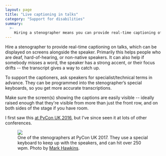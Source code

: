 ```yaml
---
layout: page
title: "Live captioning in talks"
category: "Support for disabilities"
summary:
  >-
    Hiring a stenographer means you can provide real-time captioning of talks, which makes them much easier to follow for people who are deaf and hard-of-hearing.
---
```


Hire a stenographer to provide real-time captioning on talks, which can be displayed on screens alongside the speaker.
Primarily this helps people who are deaf, hard-of-hearing, or non-native speakers.
It can also help if somebody misses a word, the speaker has a strong accent, or their focus drifts -- the transcript gives a way to catch up.

To support the captioners, ask speakers for specialist/technical terms in advance.
They can be programmed into the stenographer’s special keyboards, so you get more accurate transcriptions.

Make sure the screen(s) showing the captions are easily visible -- ideally raised enough that they're visible from more than just the front row, and on both sides of the stage if you have room.

I first saw this [at PyCon UK 2016](https://alexwlchan.net/2016/09/speech-to-text/), but I’ve since seen it at lots of other conferences.

<figure>
  <img src="/images/pyconuk-stenographers.jpg">
  <figcaption>
    One of the stenographers at PyCon UK 2017. They use a special keyboard to keep up with the speakers, and can hit over 250 wpm. Photo by <a href="https://www.flickr.com/photos/152472562@N06/37891736816/in/album-72157666242746367/">Mark Hawkins</a>.
  </figcaption>
</figure>